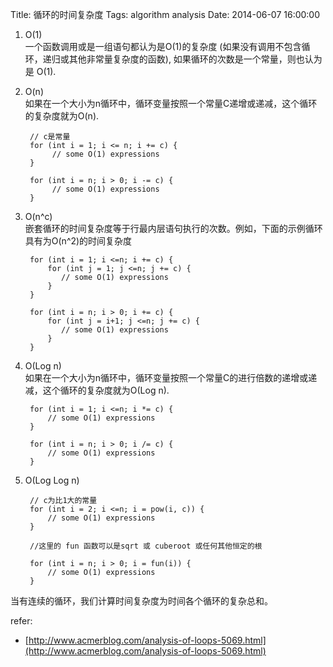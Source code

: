 Title: 循环的时间复杂度
Tags: algorithm analysis
Date: 2014-06-07 16:00:00
1. O(1)  
  一个函数调用或是一组语句都认为是O(1)的复杂度  (如果没有调用不包含循环，递归或其他非常量复杂度的函数), 如果循环的次数是一个常量，则也认为是 O(1).
2. O(n)  
  如果在一个大小为n循环中，循环变量按照一个常量C递增或递减，这个循环的复杂度就为O(n).

        // c是常量  
        for (int i = 1; i <= n; i += c) { 
             // some O(1) expressions
        }

        for (int i = n; i > 0; i -= c) {
             // some O(1) expressions
        }

3. O(n^c)  
  嵌套循环的时间复杂度等于行最内层语句执行的次数。例如，下面的示例循环具有为O(n^2)的时间复杂度

        for (int i = 1; i <=n; i += c) {
            for (int j = 1; j <=n; j += c) {
               // some O(1) expressions
            }
        }

        for (int i = n; i > 0; i += c) {
            for (int j = i+1; j <=n; j += c) {
               // some O(1) expressions
            }
        }

4. O(Log n)  
  如果在一个大小为n循环中，循环变量按照一个常量C的进行倍数的递增或递减，这个循环的复杂度就为O(Log  n).

        for (int i = 1; i <=n; i *= c) {
            // some O(1) expressions
        }

        for (int i = n; i > 0; i /= c) {
            // some O(1) expressions
        }

5. O(Log Log n)  

        // c为比1大的常量
        for (int i = 2; i <=n; i = pow(i, c)) {
            // some O(1) expressions
        }

        //这里的 fun 函数可以是sqrt 或 cuberoot 或任何其他恒定的根

        for (int i = n; i > 0; i = fun(i)) {
            // some O(1) expressions
        }

当有连续的循环，我们计算时间复杂度为时间各个循环的复杂总和。

refer:

- [http://www.acmerblog.com/analysis-of-loops-5069.html](http://www.acmerblog.com/analysis-of-loops-5069.html)
